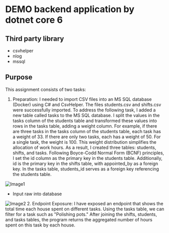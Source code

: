 # DEMO backend application by dotnet core 6

## Third party library

- csvhelper
- nlog
- mssql

## Purpose

This assignment consists of two tasks:

1. Preparation: I needed to import CSV files into an MS SQL database (Docker) using C# and CsvHelper. The files students.csv and shifts.csv were successfully imported.
To address the following task, I added a new table called tasks to the MS SQL database. I split the values in the tasks column of the students table and transformed these values into rows in the tasks table, adding a weight column. For example, if there are three tasks in the tasks column of the students table, each task has a weight of 33. If there are only two tasks, each has a weight of 50. For a single task, the weight is 100. This weight distribution simplifies the allocation of work hours.
As a result, I created three tables: students, shifts, and tasks. Following Boyce-Codd Normal Form (BCNF) principles, I set the id column as the primary key in the students table. Additionally, id is the primary key in the shifts table, with appointed_by as a foreign key. In the tasks table, students_id serves as a foreign key referencing the students table.

![Image1](https://github.com/niuniu268/AssignmentHogwarts/raw/master/images/Screenshot%202024-11-02%20at%2011.07.49.png?raw=true)

- Input raw into database

![Image2]()
2. Endpoint Exposure: I have exposed an endpoint that shows the total time each house spent on different tasks. Using the tasks table, we can filter for a task such as "Polishing pots." After joining the shifts, students, and tasks tables, the program returns the aggregated number of hours spent on this task by each house.